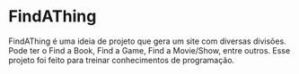 # FindAThing
FindAThing é uma ideia de projeto que gera um site com diversas divisões. Pode ter o Find a Book, Find a Game, Find a Movie/Show, entre outros. Esse projeto foi feito para treinar conhecimentos de programação.
